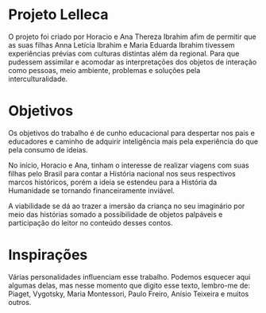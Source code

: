 Projeto Lelleca
===============

O projeto foi criado por Horacio e Ana Thereza Ibrahim afim 
de permitir que as suas filhas Anna Letícia Ibrahim e Maria Eduarda Ibrahim
tivessem experiências prévias com culturas distintas além da regional. Para
que pudessem assimilar e acomodar as interpretações dos objetos de interação
como pessoas, meio ambiente, problemas e soluções pela interculturalidade.

Objetivos
=========

Os objetivos do trabalho é de cunho educacional para despertar nos pais e 
educadores e caminho de adquirir inteligência mais pela experiência do que
pela consumo de ideias.

No início, Horacio e Ana, tinham o interesse de realizar viagens com suas filhas
pelo Brasil para contar a História nacional nos seus respectivos marcos históricos,
porém a ideia se estendeu para a História da Humanidade se tornando financeiramente
inviável.

A viabilidade se dá ao trazer a imersão da criança no seu imaginário por meio das 
histórias somado a possibilidade de objetos palpáveis e participação do leitor no
conteúdo desses contos.

Inspirações
===========

Várias personalidades influenciam esse trabalho. Podemos esquecer aqui algumas
delas, mas nesse momento que digito esse texto, lembro-me de: Piaget, Vygotsky,
Maria Montessori, Paulo Freiro, Anísio Teixeira e muitos outros.

